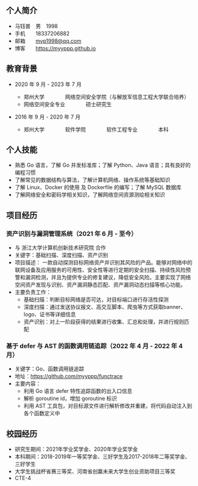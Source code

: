## 个人简介

- 马钰普&emsp;男&emsp;1998
- 手机&emsp;&emsp;18337206882
- 邮箱&emsp;&emsp;myp1998@qq.com
- 博客&emsp;&emsp;https://myyppp.github.io

## 教育背景

- 2020 年 9 月 - 2023 年 7 月
	- 郑州大学&emsp;&emsp;&emsp;&emsp;网络空间安全学院（与解放军信息工程大学联合培养）
	- 网络空间安全专业&emsp;&emsp;&emsp;&emsp;硕士研究生

- 2016 年 9 月 - 2020 年 7 月
	- 郑州大学&emsp;&emsp;&emsp;&emsp;软件学院&emsp;&emsp;&emsp;&emsp;软件工程专业&emsp;&emsp;&emsp;&emsp;本科

## 个人技能

- 熟悉 Go 语言，了解 Go 并发标准库；了解 Python、Java 语言；具有良好的编程习惯
- 了解常见的数据结构与算法，了解计算机网络、操作系统等基础知识
- 了解 Linux、Docker 的使用 及 Dockerfile 的编写；了解 MySQL 数据库
- 了解网络安全和密码学相关知识，了解网络空间资源测绘相关知识

## 项目经历

### 资产识别与漏洞管理系统（2021 年 6 月 - 至今）

- 与 浙江大学计算机创新技术研究院 合作
- 关键字：基础扫描、深度扫描、资产识别
- 项目描述：
一款自动探测目标网络资产并识别其风险的产品。能够对网络中的联网设备及应用服务的可用性、安全性等进行定期的安全扫描、持续性风险预警和漏洞检测，并且为提供专业的修复建议，降低安全风险。主要实现了网络空间资产发现与识别、资产漏洞静态匹配、资产漏洞动态扫描等核心功能。
- 主要负责工作：
	- 基础扫描：判断目标网络是否可达，对目标端口进行存活性探测
	- 深度扫描：通过发送协议报文、高交互脚本、爬虫等方式获取banner、logo、证书等详细信息 
	- 资产识别：对上一阶段获得的结果进行收集、汇总和处理，并进行规则匹配

### 基于 defer 与 AST 的函数调用链追踪（2022 年 4 月 - 2022 年 4 月）

- 关键字：Go、函数调用链追踪
- 地址：https://github.com/myyppp/functrace
- 主要内容：
	- 利用 Go 语言 defer 特性追踪函数的出入口信息
	- 解析 goroutine id，增加 goroutine 标识
	- 利用 AST 工具包，对目标源文件进行解析修改并重建，将代码自动注入到各个函数定义中

## 校园经历

- 研究生期间：2021年学业奖学金、2020年学业奖学金
- 本科期间：2018-2019年一等奖学金、三好学生及2017-2018年二等奖学金、三好学生
- 大学生挑战杯省赛三等奖、河南省创赢未来大学生创业资助项目三等奖
- CTE-4

